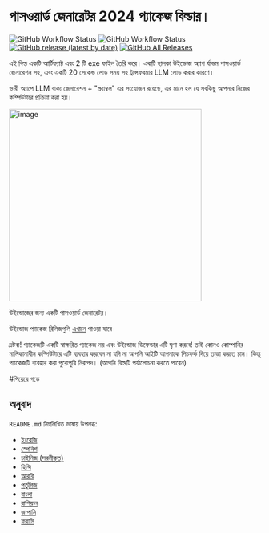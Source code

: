 # পাসওয়ার্ড জেনারেটর 2024 প্যাকেজ বিল্ডার।

![GitHub Workflow Status](https://github.com/PierreGode/PasswordGenerator/actions/workflows/exefile.yml/badge.svg) ![GitHub Workflow Status](https://github.com/PierreGode/PasswordGenerator/actions/workflows/bandit.yml/badge.svg) [![GitHub release (latest by date)](https://img.shields.io/github/v/release/PierreGode/PasswordGenerator)](https://github.com/PierreGode/PasswordGenerator/releases) [![GitHub All Releases](https://img.shields.io/github/downloads/PierreGode/PasswordGenerator/total)](https://github.com/PierreGode/PasswordGenerator/releases)

এই বিল্ড একটি আর্টিফ্যাক্ট এবং 2 টি exe ফাইল তৈরি করে।
একটি হালকা উইন্ডোজ অ্যাপ র্যান্ডম পাসওয়ার্ড জেনারেশন সহ, এবং একটি 20 সেকেন্ড লোড সময় সহ ট্রান্সফরমার LLM লোড করার কারণে।
<p>
ভারী অ্যাপে LLM বাক্য জেনারেশন + "স্ক্র্যাম্বল" এর সংযোজন রয়েছে, এর মানে হল যে সবকিছু আপনার নিজের কম্পিউটারে প্রক্রিয়া করা হয়।

<p>
  <img width="384" alt="image" src="https://github.com/PierreGode/PasswordGenerator/assets/8579922/20fa8633-7b94-44d5-98f5-461bfcfa12c1">

উইন্ডোজের জন্য একটি পাসওয়ার্ড জেনারেটর।

উইন্ডোজ প্যাকেজ রিলিজগুলি [এখানে](https://github.com/PierreGode/PasswordGenerator/releases) পাওয়া যাবে

<p>
দ্রষ্টব্য! প্যাকেজটি একটি স্বাক্ষরিত প্যাকেজ নয় এবং উইন্ডোজ ডিফেন্ডার এটি ঘৃণা করবে! তাই কোনও কোম্পানির মালিকানাধীন কম্পিউটারে এটি ব্যবহার করবেন না যদি না আপনি আইটি আপনাকে পিচফর্ক দিয়ে তাড়া করতে চান।
কিন্তু প্যাকেজটি ব্যবহার করা পুরোপুরি নিরাপদ। (আপনি বিল্ডটি পর্যালোচনা করতে পারেন)
<p>
#পিয়েরে গডে

## অনুবাদ

`README.md` নিম্নলিখিত ভাষায় উপলব্ধ:

- [ইংরেজি](README_en.md)
- [স্পেনিশ](README_es.md)
- [চাইনিজ (সরলীকৃত)](README_zh.md)
- [হিন্দি](README_hi.md)
- [আরবি](README_ar.md)
- [পর্তুগিজ](README_pt.md)
- [বাংলা](README_bn.md)
- [রাশিয়ান](README_ru.md)
- [জাপানি](README_ja.md)
- [ফরাসি](README_fr.md)
